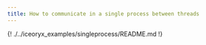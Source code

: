 ```yaml
---
title: How to communicate in a single process between threads
---
```


{! ./../iceoryx_examples/singleprocess/README.md !}
